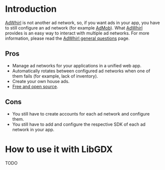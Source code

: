# Introduction #

[AdWhirl](https://www.adwhirl.com) is not another ad network, so, if you want ads in your app, you have to still configure an ad network (for example [AdMob](http://www.admob.com/)). What [AdWhirl](https://www.adwhirl.com) provides is an easy way to interact with multiple ad networks. For more information, please read the [AdWhirl general questions](http://helpcenter.adwhirl.com/content/general-questions) page.

## Pros ##

  * Manage ad networks for your applications in a unified web app.
  * Automatically rotates between configured ad networks when one of them fails (for example, lack of inventory).
  * Create your own house ads.
  * [Free and open source](http://code.google.com/p/adwhirl/).

## Cons ##

  * You still have to create accounts for each ad network and configure them.
  * You still have to add and configure the respective SDK of each ad network in your app.

# How to use it with LibGDX #

TODO